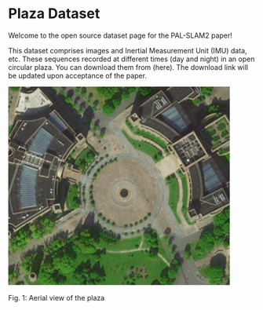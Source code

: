 # Plaza Dataset

Welcome to the open source dataset page for the PAL-SLAM2 paper! 

This dataset comprises images and Inertial Measurement Unit (IMU) data, etc. These sequences recorded at different times (day and night) in an open circular plaza. You can download them from (here). The download link will be updated upon acceptance of the paper.

![Plaza Image](plaza.png)

Fig. 1: Aerial view of the plaza
